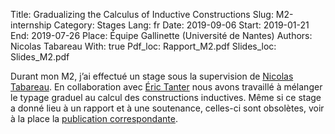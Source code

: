 Title: Gradualizing the Calculus of Inductive Constructions
Slug: M2-internship
Category: Stages
Lang: fr
Date: 2019-09-06
Start: 2019-01-21
End: 2019-07-26
Place: Équipe Gallinette (Université de Nantes)
Authors: Nicolas Tabareau
With: true
Pdf_loc: Rapport_M2.pdf
Slides_loc: Slides_M2.pdf

Durant mon M2, j’ai effectué un stage sous la supervision de [Nicolas Tabareau](https://tabareau.fr/).
En collaboration avec [Éric Tanter](https://pleiad.cl/people/etanter) nous avons travaillé à mélanger le typage graduel au calcul des constructions inductives.
Même si ce stage a donné lieu à un rapport et à une soutenance, celles-ci sont obsolètes, voir à la place la [publication correspondante](articles).